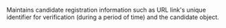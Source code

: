 Maintains candidate registration information such as URL link's unique identifier for verification (during a period of time) and the candidate object.
